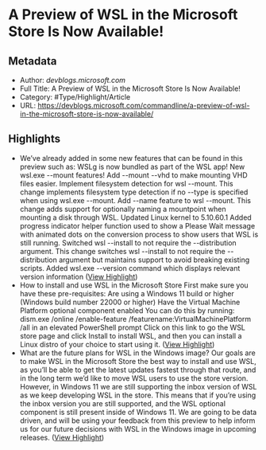 # A Preview of WSL in the Microsoft Store Is Now Available!

## Metadata

* Author: *devblogs.microsoft.com*
* Full Title: A Preview of WSL in the Microsoft Store Is Now Available!
* Category: #Type/Highlight/Article
* URL: https://devblogs.microsoft.com/commandline/a-preview-of-wsl-in-the-microsoft-store-is-now-available/

## Highlights

* We’ve already added in some new features that can be found in this preview such as:
  WSLg is now bundled as part of the WSL app!
  New wsl.exe --mount features!
  Add --mount --vhd to make mounting VHD files easier.
  Implement filesystem detection for wsl --mount. This change implements filesystem type detection if no --type is specified when using wsl.exe --mount.
  Add --name feature to wsl --mount. This change adds support for optionally naming a mountpoint when mounting a disk through WSL.
  Updated Linux kernel to 5.10.60.1
  Added progress indicator helper function used to show a Please Wait message with animated dots on the conversion process to show users that WSL is still running.
  Switched wsl --install to not require the --distribution argument. This change switches wsl --install to not require the --distribution argument but maintains support to avoid breaking existing scripts.
  Added wsl.exe --version command which displays relevant version information ([View Highlight](https://instapaper.com/read/1451971021/17708748))
* How to install and use WSL in the Microsoft Store
  First make sure you have these pre-requisites:
  Are using a Windows 11 build or higher (Windows build number 22000 or higher)
  Have the Virtual Machine Platform optional component enabled
  You can do this by running: dism.exe /online /enable-feature /featurename:VirtualMachinePlatform /all in an elevated PowerShell prompt
  Click on this link to go the WSL store page and click Install to install WSL, and then you can install a Linux distro of your choice to start using it. ([View Highlight](https://instapaper.com/read/1451971021/17708782))
* What are the future plans for WSL in the Windows image?
  Our goals are to make WSL in the Microsoft Store the best way to install and use WSL, as you’ll be able to get the latest updates fastest through that route, and in the long term we’d like to move WSL users to use the store version. However, in Windows 11 we are still supporting the inbox version of WSL as we keep developing WSL in the store. This means that if you’re using the inbox version you are still supported, and the WSL optional component is still present inside of Windows 11. We are going to be data driven, and will be using your feedback from this preview to help inform us for our future decisions with WSL in the Windows image in upcoming releases. ([View Highlight](https://instapaper.com/read/1451971021/17708785))
